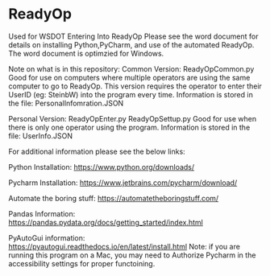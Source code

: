 # ReadyOp
Used for WSDOT Entering Into ReadyOp 
Please see the word document for details on installing Python,PyCharm, and use of the automated ReadyOp.
The word document is optimzied for Windows.

Note on what is in this repository:
Common Version:
ReadyOpCommon.py
  Good for use on computers where multiple operators are using the same computer to go to ReadyOp.  This version requires the operator to enter their UserID (eg: SteinbW) into the program every time. Information is stored in the file: PersonalInfomration.JSON

Personal Version:
ReadyOpEnter.py
ReadyOpSettup.py
  Good for use when there is only one operator using the program. Information is stored in the file: UserInfo.JSON


For additional information please see the below links:

Python Installation:
https://www.python.org/downloads/

Pycharm Installation:
https://www.jetbrains.com/pycharm/download/

Automate the boring stuff:
https://automatetheboringstuff.com/

Pandas Information:
https://pandas.pydata.org/docs/getting_started/index.html

PyAutoGui information:
https://pyautogui.readthedocs.io/en/latest/install.html
Note: if you are running this program on a Mac, you may need to Authorize Pycharm in the accessibility settings for proper functoining.
